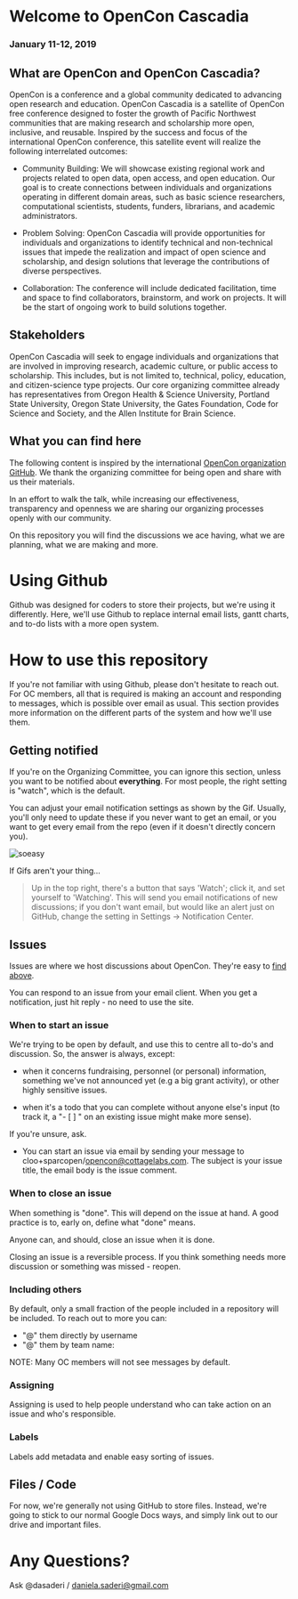 # Welcome to OpenCon Cascadia
### January 11-12, 2019  

## What are OpenCon and OpenCon Cascadia?
OpenCon is a conference and a global community dedicated to advancing open research and education. OpenCon Cascadia is a satellite of OpenCon free conference designed to foster the growth of Pacific Northwest communities that are making research and scholarship more open, inclusive, and reusable. Inspired by the success and focus of the international OpenCon conference, this satellite event will realize the following interrelated outcomes:

* Community Building: We will showcase existing regional work and projects related to open data, open access, and open education. Our goal is to create connections between individuals and organizations operating in different domain areas, such as basic science researchers, computational scientists, students, funders, librarians, and academic administrators.  

* Problem Solving: OpenCon Cascadia will provide opportunities for individuals and organizations to identify technical and non-technical issues that impede the realization and impact of open science and scholarship, and design solutions that leverage the contributions of diverse perspectives.  

* Collaboration: The conference will include dedicated facilitation, time and space to find collaborators, brainstorm, and work on projects. It will be the start of ongoing work to build solutions together.  

## Stakeholders
OpenCon Cascadia will seek to engage individuals and organizations that are involved in  improving research, academic culture, or public access to scholarship. This includes, but is not limited to, technical, policy, education, and citizen-science type projects. Our core organizing committee already has representatives from Oregon Health & Science University, Portland State University, Oregon State University, the Gates Foundation, Code for Science and Society, and the Allen Institute for Brain Science.  

## What you can find here

The following content is inspired by the international [OpenCon organization GitHub](https://github.com/sparcopen/opencon). We thank the organizing committee for being open and share with us their materials. 

In an effort to walk the talk, while increasing our effectiveness, transparency and openness we are sharing our organizing processes openly with our community.

On this repository you will find the discussions we ace having, what we are planning, what we are making and more.

# Using Github

Github was designed for coders to store their projects, but we're using it differently. Here, we'll use Github to replace internal email lists, gantt charts, and to-do lists with a more open system.

# How to use this repository

If you're not familiar with using Github, please don't hesitate to reach out. For OC members, all that is required is making an account and responding to messages, which is possible over email as usual. This section provides more information on the different parts of the system and how we'll use them.

## Getting notified

If you're on the Organizing Committee, you can ignore this section, unless you want to be notified about **everything**. For most people, the right setting is "watch", which is the default.

You can adjust your email notification settings as shown by the Gif. Usually, you'll only need to update these if you never want to get an email, or you want to get every email from the repo (even if it doesn't directly concern you). 

![soeasy](http://g.recordit.co/Bo2gHzV96q.gif)

If Gifs aren't your thing...
> Up in the top right, there's a button that says 'Watch'; click it, and set yourself to 'Watching'. This will send you email notifications of new discussions; if you don't want email, but would like an alert just on GitHub, change the setting in Settings -> Notification Center.

## Issues

Issues are where we host discussions about OpenCon. They're easy to [find above](https://github.com/OpenCon-Cascadia/planning_in_the_open/issues).

You can respond to an issue from your email client. When you get a notification, just hit reply - no need to use the site.

### When to start an issue

We're trying to be open by default, and use this to centre all to-do's and discussion. So, the answer is always, except:
* when it concerns fundraising, personnel (or personal) information, something we've not announced yet (e.g a big grant activity), or other highly sensitive issues.

* when it's a todo that you can complete without anyone else's input (to track it, a "- [ ] " on an existing issue might make more sense).

If you're unsure, ask.  

* You can start an issue via email by sending your message to cloo+sparcopen/opencon@cottagelabs.com. The subject is your issue title, the email body is the issue comment.

### When to close an issue

When something is "done". This will depend on the issue at hand. A good practice is to, early on, define what "done" means.

Anyone can, and should, close an issue when it is done.

Closing an issue is a reversible process. If you think something needs more discussion or something was missed - reopen.

### Including others

By default, only a small fraction of the people included in a repository will be included. To reach out to more you can:
* "@" them directly by username
* "@" them by team name:

NOTE: Many OC members will not see messages by default.

### Assigning

Assigning is used to help people understand who can take action on an issue and who's responsible.

### Labels

Labels add metadata and enable easy sorting of issues.

## Files / Code

For now, we're generally not using GitHub to store files. Instead, we're going to stick to our normal Google Docs ways, and simply link out to our drive and important files.

# Any Questions?

Ask @dasaderi / daniela.saderi@gmail.com
